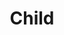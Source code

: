 ---
title: Child
layout: pose.njk
tags: [pose,seated]
asana: Balasana
english: Child
type: seated
firstused: 19th century
wikipedia: https://en.wikipedia.org/wiki/Balasana
image:
    url: /images/katee-lue-s9laK07dK2A-unsplash.jpg
    cite: Photo by <a href="https://unsplash.com/@kateelue?utm_source=unsplash&utm_medium=referral&utm_content=creditCopyText">Katee Lue</a> on <a href="https://unsplash.com/?utm_source=unsplash&utm_medium=referral&utm_content=creditCopyText">Unsplash</a>
    alt: woman doing child pose on mat by cement wall
---